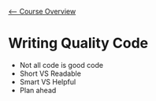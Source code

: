 [<-- Course Overview](../../1-Overview/overview.md)
# Writing Quality Code
* Not all code is good code
* Short VS Readable
* Smart VS Helpful
* Plan ahead